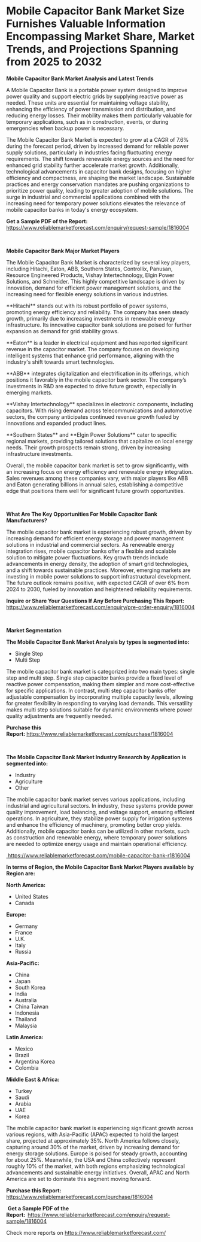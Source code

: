 <p><h1>Mobile Capacitor Bank Market Size Furnishes Valuable Information Encompassing Market Share, Market Trends, and Projections Spanning from 2025 to 2032</h1></p><p><strong>Mobile Capacitor Bank Market Analysis and Latest Trends</strong></p>
<p><p>A Mobile Capacitor Bank is a portable power system designed to improve power quality and support electric grids by supplying reactive power as needed. These units are essential for maintaining voltage stability, enhancing the efficiency of power transmission and distribution, and reducing energy losses. Their mobility makes them particularly valuable for temporary applications, such as in construction, events, or during emergencies when backup power is necessary.</p><p>The Mobile Capacitor Bank Market is expected to grow at a CAGR of 7.6% during the forecast period, driven by increased demand for reliable power supply solutions, particularly in industries facing fluctuating energy requirements. The shift towards renewable energy sources and the need for enhanced grid stability further accelerate market growth. Additionally, technological advancements in capacitor bank designs, focusing on higher efficiency and compactness, are shaping the market landscape. Sustainable practices and energy conservation mandates are pushing organizations to prioritize power quality, leading to greater adoption of mobile solutions. The surge in industrial and commercial applications combined with the increasing need for temporary power solutions elevates the relevance of mobile capacitor banks in today's energy ecosystem.</p></p>
<p><strong>Get a Sample PDF of the Report:&nbsp;</strong> <a href="https://www.reliablemarketforecast.com/enquiry/request-sample/1816004?utm_campaign=2272&utm_medium=2&utm_source=Github&utm_content=ia&utm_term=13022025&utm_id=mobile-capacitor-bank">https://www.reliablemarketforecast.com/enquiry/request-sample/1816004</a></p>
<p>&nbsp;</p>
<p><strong>Mobile Capacitor Bank Major Market Players</strong></p>
<p><p>The Mobile Capacitor Bank Market is characterized by several key players, including Hitachi, Eaton, ABB, Southern States, Controllix, Panusan, Resource Engineered Products, Vishay Intertechnology, Elgin Power Solutions, and Schneider. This highly competitive landscape is driven by innovation, demand for efficient power management solutions, and the increasing need for flexible energy solutions in various industries.</p><p>**Hitachi** stands out with its robust portfolio of power systems, promoting energy efficiency and reliability. The company has seen steady growth, primarily due to increasing investments in renewable energy infrastructure. Its innovative capacitor bank solutions are poised for further expansion as demand for grid stability grows.</p><p>**Eaton** is a leader in electrical equipment and has reported significant revenue in the capacitor market. The company focuses on developing intelligent systems that enhance grid performance, aligning with the industry's shift towards smart technologies.</p><p>**ABB** integrates digitalization and electrification in its offerings, which positions it favorably in the mobile capacitor bank sector. The company’s investments in R&D are expected to drive future growth, especially in emerging markets.</p><p>**Vishay Intertechnology** specializes in electronic components, including capacitors. With rising demand across telecommunications and automotive sectors, the company anticipates continued revenue growth fueled by innovations and expanded product lines.</p><p>**Southern States** and **Elgin Power Solutions** cater to specific regional markets, providing tailored solutions that capitalize on local energy needs. Their growth prospects remain strong, driven by increasing infrastructure investments.</p><p>Overall, the mobile capacitor bank market is set to grow significantly, with an increasing focus on energy efficiency and renewable energy integration. Sales revenues among these companies vary, with major players like ABB and Eaton generating billions in annual sales, establishing a competitive edge that positions them well for significant future growth opportunities.</p></p>
<p>&nbsp;</p>
<p><strong>What Are The Key Opportunities For Mobile Capacitor Bank Manufacturers?</strong></p>
<p><p>The mobile capacitor bank market is experiencing robust growth, driven by increasing demand for efficient energy storage and power management solutions in industrial and commercial sectors. As renewable energy integration rises, mobile capacitor banks offer a flexible and scalable solution to mitigate power fluctuations. Key growth trends include advancements in energy density, the adoption of smart grid technologies, and a shift towards sustainable practices. Moreover, emerging markets are investing in mobile power solutions to support infrastructural development. The future outlook remains positive, with expected CAGR of over 6% from 2024 to 2030, fueled by innovation and heightened reliability requirements.</p></p>
<p><strong>Inquire or Share Your Questions If Any Before Purchasing This Report:</strong> <a href="https://www.reliablemarketforecast.com/enquiry/pre-order-enquiry/1816004?utm_campaign=2272&utm_medium=2&utm_source=Github&utm_content=ia&utm_term=13022025&utm_id=mobile-capacitor-bank">https://www.reliablemarketforecast.com/enquiry/pre-order-enquiry/1816004</a></p>
<p>&nbsp;</p>
<p><strong>Market Segmentation</strong></p>
<p><strong>The Mobile Capacitor Bank Market Analysis by types is segmented into:</strong></p>
<p><ul><li>Single Step</li><li>Multi Step</li></ul></p>
<p><p>The mobile capacitor bank market is categorized into two main types: single step and multi step. Single step capacitor banks provide a fixed level of reactive power compensation, making them simpler and more cost-effective for specific applications. In contrast, multi step capacitor banks offer adjustable compensation by incorporating multiple capacity levels, allowing for greater flexibility in responding to varying load demands. This versatility makes multi step solutions suitable for dynamic environments where power quality adjustments are frequently needed.</p></p>
<p><strong>Purchase this Report:&nbsp;</strong><a href="https://www.reliablemarketforecast.com/purchase/1816004?utm_campaign=2272&utm_medium=2&utm_source=Github&utm_content=ia&utm_term=13022025&utm_id=mobile-capacitor-bank">https://www.reliablemarketforecast.com/purchase/1816004</a></p>
<p>&nbsp;</p>
<p><strong>The Mobile Capacitor Bank Market Industry Research by Application is segmented into:</strong></p>
<p><ul><li>Industry</li><li>Agriculture</li><li>Other</li></ul></p>
<p><p>The mobile capacitor bank market serves various applications, including industrial and agricultural sectors. In industry, these systems provide power quality improvement, load balancing, and voltage support, ensuring efficient operations. In agriculture, they stabilize power supply for irrigation systems and enhance the efficiency of machinery, promoting better crop yields. Additionally, mobile capacitor banks can be utilized in other markets, such as construction and renewable energy, where temporary power solutions are needed to optimize energy usage and maintain operational efficiency.</p></p>
<p><a href="https://www.reliablemarketforecast.com/mobile-capacitor-bank-r1816004?utm_campaign=2272&utm_medium=2&utm_source=Github&utm_content=ia&utm_term=13022025&utm_id=mobile-capacitor-bank">&nbsp;https://www.reliablemarketforecast.com/mobile-capacitor-bank-r1816004</a></p>
<p><strong>In terms of Region, the Mobile Capacitor Bank Market Players available by Region are:</strong></p>
<p>
    <p> <strong> North America: </strong>
        <ul>
            <li>United States</li>
            <li>Canada</li>
        </ul>
        </p> 
    <p> <strong> Europe: </strong>
        <ul>
            <li>Germany</li>
            <li>France</li>
            <li>U.K.</li>
            <li>Italy</li>
            <li>Russia</li>
        </ul>
        </p> 
    <p> <strong> Asia-Pacific: </strong>
        <ul>
            <li>China</li>
            <li>Japan</li>
            <li>South Korea</li>
            <li>India</li>
            <li>Australia</li>
            <li>China Taiwan</li>
            <li>Indonesia</li>
            <li>Thailand</li>
            <li>Malaysia</li>
        </ul>
        </p> 
    <p> <strong> Latin America: </strong>
        <ul>
            <li>Mexico</li>
            <li>Brazil</li>
            <li>Argentina Korea</li>
            <li>Colombia</li>
        </ul>
        </p> 
    <p> <strong> Middle East & Africa: </strong>
        <ul>
            <li>Turkey</li>
            <li>Saudi</li>
            <li>Arabia</li>
            <li>UAE</li>
            <li>Korea</li>
        </ul>
    </p>
    </p>
<p><p>The mobile capacitor bank market is experiencing significant growth across various regions, with Asia-Pacific (APAC) expected to hold the largest share, projected at approximately 35%. North America follows closely, capturing around 30% of the market, driven by increasing demand for energy storage solutions. Europe is poised for steady growth, accounting for about 25%. Meanwhile, the USA and China collectively represent roughly 10% of the market, with both regions emphasizing technological advancements and sustainable energy initiatives. Overall, APAC and North America are set to dominate this segment moving forward.</p></p>
<p><strong>Purchase this Report: </strong><a href="https://www.reliablemarketforecast.com/purchase/1816004?utm_campaign=2272&utm_medium=2&utm_source=Github&utm_content=ia&utm_term=13022025&utm_id=mobile-capacitor-bank">https://www.reliablemarketforecast.com/purchase/1816004</a></p>
<p>&nbsp;<strong>Get a Sample PDF of the Report:&nbsp;&nbsp;</strong><a href="https://www.reliablemarketforecast.com/enquiry/request-sample/1816004?utm_campaign=2272&utm_medium=2&utm_source=Github&utm_content=ia&utm_term=13022025&utm_id=mobile-capacitor-bank">https://www.reliablemarketforecast.com/enquiry/request-sample/1816004</a></p>
<p><strong></strong></p>
<p>Check more reports on <a href="https://www.reliablemarketforecast.com/?utm_campaign=2272&utm_medium=2&utm_source=Github&utm_content=ia&utm_term=13022025&utm_id=mobile-capacitor-bank">https://www.reliablemarketforecast.com/</a></p>